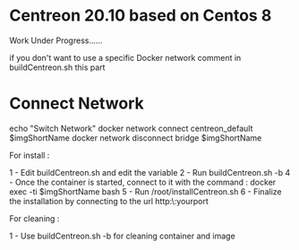 # Centreon 20.10 based on Centos 8

Work Under Progress......

if you don't want to use a specific Docker network comment in buildCentreon.sh this part 

# Connect Network
echo "Switch Network"
docker network connect centreon_default $imgShortName
docker network disconnect bridge $imgShortName

For install :

1 - Edit buildCentreon.sh and edit the variable
2 - Run buildCentreon.sh -b
4 - Once the container is started, connect to it with the command : docker exec -ti $imgShortName bash 
5 - Run /root/installCentreon.sh
6 - Finalize the installation by connecting to the url http:\\<your ip>:yourport

For cleaning : 

1 - Use  buildCentreon.sh -b for cleaning container and image 


